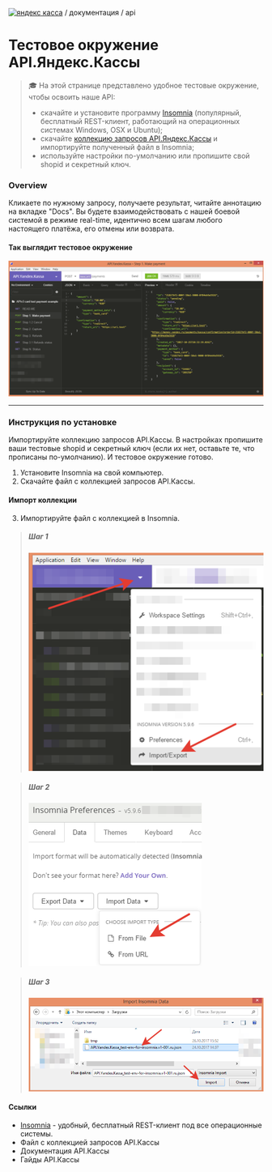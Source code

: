 [![яндекс касса](/i/yakassalogo.png "Яндекс Касса")](https://kassa.yandex.ru) / документация / api

Тестовое окружение API.Яндекс.Кассы
==================================================
> :mortar_board: На этой странице представлено удобное тестовые окружение, чтобы освоить наше API:
>   * скачайте и установите программу [Insomnia](https://insomnia.rest/) (популярный, бесплатный REST-клиент, работающий на операционных системах Windows, OSX и Ubuntu);
>   * скачайте [коллекцию запросов API.Яндекс.Кассы](#) и импортируйте полученный файл в Insomnia;
>   * используйте настройки по-умолчанию или пропишите свой shopid и секретный ключ.

### Overview

Кликаете по нужному запросу, получаете результат, читайте аннотацию на вкладке "Docs". Вы будете взаимодействовать с нашей боевой системой в режиме real-time, идентично всем шагам любого настоящего платёжа, его отмены или возврата.

#### Так выглядит тестовое окружение

![пример тестового окружения для тестирования API.Яндекс.Кассы в REST клиенте Insomnia](/checkout-api/sample/rest/insomnia/api.yandex.checkout.insomnia-sample.png "пример тестового окружения для тестирования API.Яндекс.Кассы в REST клиенте Insomnia")

---

### Инструкция по установке

Импортируйте коллекцию запросов API.Кассы. В настройках пропишите ваши тестовые shopid и секретный ключ (если их нет, оставьте те, что прописаны по-умолчанию). И тестовое окружение готово.

1. Установите Insomnia на свой компьютер. 
2. Скачайте файл с коллекцией запросов API.Кассы.

#### Импорт коллекции
3. Импортируйте файл с коллекцией в Insomnia.

> ##### Шаг 1
> ![Insomnia import step1](/checkout-api/sample/rest/insomnia/insomnia-import-step1.png "Insomnia import step1")

> ##### Шаг 2
> ![Insomnia import step2](/checkout-api/sample/rest/insomnia/insomnia-import-step2.png "Insomnia import step2")

> ##### Шаг 3
> ![Insomnia import step3](/checkout-api/sample/rest/insomnia/insomnia-import-step3.png "Insomnia import step3")

#### Ссылки
* [Insomnia](https://insomnia.rest/) - удобный, бесплатный REST-клиент под все операционные системы.
* Файл с коллекцией запросов API.Кассы
* Документация API.Кассы
* Гайды API.Кассы
